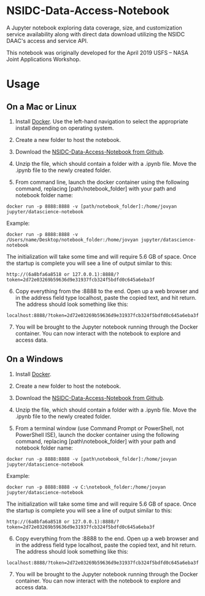# NSIDC-Data-Access-Notebook

A Jupyter notebook exploring data coverage, size, and customization service availability along with direct data download utilizing the NSIDC DAAC's access and service API.  

This notebook was originally developed for the April 2019 USFS – NASA Joint Applications Workshop.

# Usage

## On a Mac or Linux


1. Install [Docker](https://docs.docker.com/install/). Use the left-hand navigation to select the appropriate install depending on operating system.

2. Create a new folder to host the notebook.

3. Download the [NSIDC-Data-Access-Notebook from Github](https://github.com/nsidc/NSIDC-Data-Access-Notebook/archive/master.zip).

4. Unzip the file, which should contain a folder with a .ipynb file. Move the .ipynb file to the newly created folder.

5. From command line, launch the docker container using the following command, replacing [path/notebook_folder] with your path and notebook folder name:

```docker run -p 8888:8888 -v [path/notebook_folder]:/home/jovyan jupyter/datascience-notebook```

Example:

```docker run -p 8888:8888 -v /Users/name/Desktop/notebook_folder:/home/jovyan jupyter/datascience-notebook```

The initialization will take some time and will require 5.6 GB of space. Once the startup is complete you will see a line of output similar to this:

```http://(6a8bfa6a8518 or 127.0.0.1):8888/?token=2d72e03269b59636d9e31937fcb324f5bdfd0c645a6eba3f```

6. Copy everything from the :8888 to the end. Open up a web browser and in the address field type localhost, paste the copied text, and hit return. The address should look something like this:

`localhost:8888/?token=2d72e03269b59636d9e31937fcb324f5bdfd0c645a6eba3f`

7. You will be brought to the Jupyter notebook running through the Docker container. You can now interact with the notebook to explore and access data.

## On a Windows

1. Install [Docker](https://docs.docker.com/docker-for-windows/install/).

2. Create a new folder to host the notebook.

3. Download the [NSIDC-Data-Access-Notebook from Github](https://github.com/nsidc/NSIDC-Data-Access-Notebook/archive/master.zip).

4. Unzip the file, which should contain a folder with a .ipynb file. Move the .ipynb file to the newly created folder.

5. From a terminal window (use Command Prompt or PowerShell, not PowerShell ISE), launch the docker container using the following command, replacing [path\notebook_folder] with your path and notebook folder name:

```docker run -p 8888:8888 -v [path\notebook_folder]:/home/jovyan jupyter/datascience-notebook```

Example:

```docker run -p 8888:8888 -v C:\notebook_folder:/home/jovyan jupyter/datascience-notebook```

The initialization will take some time and will require 5.6 GB of space. Once the startup is complete you will see a line of output similar to this:

```http://(6a8bfa6a8518 or 127.0.0.1):8888/?token=2d72e03269b59636d9e31937fcb324f5bdfd0c645a6eba3f```

6. Copy everything from the :8888 to the end. Open up a web browser and in the address field type localhost, paste the copied text, and hit return. The address should look something like this:

`localhost:8888/?token=2d72e03269b59636d9e31937fcb324f5bdfd0c645a6eba3f`

7. You will be brought to the Jupyter notebook running through the Docker container. You can now interact with the notebook to explore and access data.
